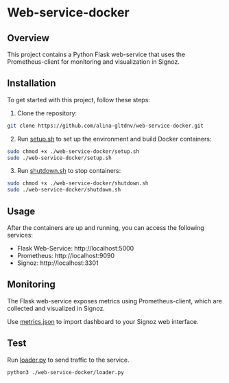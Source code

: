 # Web-service-docker

## Overview
This project contains a Python Flask web-service that uses the Prometheus-client for monitoring and visualization in Signoz.

## Installation
To get started with this project, follow these steps:

1. Clone the repository:
```bash
git clone https://github.com/alina-gltdnv/web-service-docker.git
```
2. Run [setup.sh](setup.sh) to set up the environment and build Docker containers:
```bash
sudo chmod +x ./web-service-docker/setup.sh
sudo ./web-service-docker/setup.sh
```
3. Run [shutdown.sh](shutdown.sh) to stop containers:
```bash
sudo chmod +x ./web-service-docker/shutdown.sh
sudo ./web-service-docker/shutdown.sh
```
## Usage
After the containers are up and running, you can access the following services:

- Flask Web-Service: http://localhost:5000
- Prometheus: http://localhost:9090
- Signoz: http://localhost:3301

## Monitoring
The Flask web-service exposes metrics using Prometheus-client, which are collected and visualized in Signoz.

Use [metrics.json](signoz_dashboard/metrics.json) to import dashboard to your Signoz web interface.

## Test
Run [loader.py](loader.py) to send traffic to the service.
```bash
python3 ./web-service-docker/loader.py
```